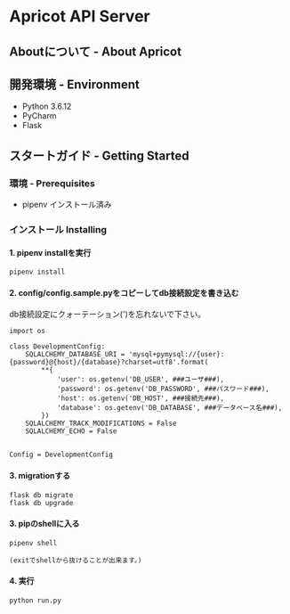 # Apricot API Server

## Aboutについて - About Apricot


## 開発環境 - Environment
- Python 3.6.12
- PyCharm
- Flask

## スタートガイド - Getting Started
### 環境 - Prerequisites
- pipenv インストール済み

### インストール Installing

#### 1. pipenv installを実行
```
pipenv install
```

#### 2. config/config.sample.pyをコピーしてdb接続設定を書き込む
db接続設定にクォーテーション(')を忘れないで下さい。
```
import os

class DevelopmentConfig:
    SQLALCHEMY_DATABASE_URI = 'mysql+pymysql://{user}:{password}@{host}/{database}?charset=utf8'.format(
        **{
            'user': os.getenv('DB_USER', ###ユーザ###),
            'password': os.getenv('DB_PASSWORD', ###パスワード###),
            'host': os.getenv('DB_HOST', ###接続先###),
            'database': os.getenv('DB_DATABASE', ###データベース名###),
        })
    SQLALCHEMY_TRACK_MODIFICATIONS = False
    SQLALCHEMY_ECHO = False


Config = DevelopmentConfig
```

#### 3. migrationする
```
flask db migrate
flask db upgrade
```

#### 3. pipのshellに入る
```
pipenv shell

(exitでshellから抜けることが出来ます。)
```

#### 4. 実行
```
python run.py
```


